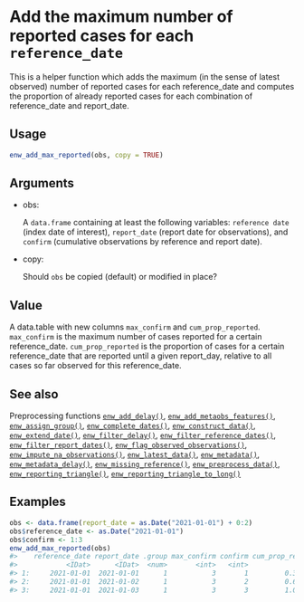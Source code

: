 # Add the maximum number of reported cases for each `reference_date`

This is a helper function which adds the maximum (in the sense of latest
observed) number of reported cases for each reference_date and computes
the proportion of already reported cases for each combination of
reference_date and report_date.

## Usage

``` r
enw_add_max_reported(obs, copy = TRUE)
```

## Arguments

- obs:

  A `data.frame` containing at least the following variables:
  `reference date` (index date of interest), `report_date` (report date
  for observations), and `confirm` (cumulative observations by reference
  and report date).

- copy:

  Should `obs` be copied (default) or modified in place?

## Value

A data.table with new columns `max_confirm` and `cum_prop_reported`.
`max_confirm` is the maximum number of cases reported for a certain
reference_date. `cum_prop_reported` is the proportion of cases for a
certain reference_date that are reported until a given report_day,
relative to all cases so far observed for this reference_date.

## See also

Preprocessing functions
[`enw_add_delay()`](https://package.epinowcast.org/dev/reference/enw_add_delay.md),
[`enw_add_metaobs_features()`](https://package.epinowcast.org/dev/reference/enw_add_metaobs_features.md),
[`enw_assign_group()`](https://package.epinowcast.org/dev/reference/enw_assign_group.md),
[`enw_complete_dates()`](https://package.epinowcast.org/dev/reference/enw_complete_dates.md),
[`enw_construct_data()`](https://package.epinowcast.org/dev/reference/enw_construct_data.md),
[`enw_extend_date()`](https://package.epinowcast.org/dev/reference/enw_extend_date.md),
[`enw_filter_delay()`](https://package.epinowcast.org/dev/reference/enw_filter_delay.md),
[`enw_filter_reference_dates()`](https://package.epinowcast.org/dev/reference/enw_filter_reference_dates.md),
[`enw_filter_report_dates()`](https://package.epinowcast.org/dev/reference/enw_filter_report_dates.md),
[`enw_flag_observed_observations()`](https://package.epinowcast.org/dev/reference/enw_flag_observed_observations.md),
[`enw_impute_na_observations()`](https://package.epinowcast.org/dev/reference/enw_impute_na_observations.md),
[`enw_latest_data()`](https://package.epinowcast.org/dev/reference/enw_latest_data.md),
[`enw_metadata()`](https://package.epinowcast.org/dev/reference/enw_metadata.md),
[`enw_metadata_delay()`](https://package.epinowcast.org/dev/reference/enw_metadata_delay.md),
[`enw_missing_reference()`](https://package.epinowcast.org/dev/reference/enw_missing_reference.md),
[`enw_preprocess_data()`](https://package.epinowcast.org/dev/reference/enw_preprocess_data.md),
[`enw_reporting_triangle()`](https://package.epinowcast.org/dev/reference/enw_reporting_triangle.md),
[`enw_reporting_triangle_to_long()`](https://package.epinowcast.org/dev/reference/enw_reporting_triangle_to_long.md)

## Examples

``` r
obs <- data.frame(report_date = as.Date("2021-01-01") + 0:2)
obs$reference_date <- as.Date("2021-01-01")
obs$confirm <- 1:3
enw_add_max_reported(obs)
#>    reference_date report_date .group max_confirm confirm cum_prop_reported
#>            <IDat>      <IDat>  <num>       <int>   <int>             <num>
#> 1:     2021-01-01  2021-01-01      1           3       1         0.3333333
#> 2:     2021-01-01  2021-01-02      1           3       2         0.6666667
#> 3:     2021-01-01  2021-01-03      1           3       3         1.0000000
```
